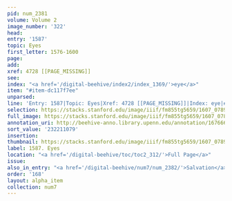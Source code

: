 ```yaml
---
pid: num_2381
volume: Volume 2
image_number: '322'
head:
entry: '1587'
topic: Eyes
first_letter: 1576-1600
page:
add:
xref: 4728 [[PAGE_MISSING]]
see:
index: "<a href='/digital-beehive/index2/index_1369/'>eye</a>"
item: "#item-dc117f7ee"
unparsed:
line: 'Entry: 1587|Topic: Eyes|Xref: 4728 [[PAGE_MISSING]]|Index: eye|#item-dc117f7ee'
selection: https://stacks.stanford.edu/image/iiif/fm855tg5659/1607_0789/916,1079,2825,607/full/0/default.jpg
full_image: https://stacks.stanford.edu/image/iiif/fm855tg5659/1607_0789/full/full/0/default.jpg
annotation_uri: http://beehive-anno.library.upenn.edu/annotation/1676668994378
sort_value: '232211079'
insertion:
thumbnail: https://stacks.stanford.edu/image/iiif/fm855tg5659/1607_0789/916,1079,600,180/250,/0/default.jpg
label: 1587. Eyes
location: "<a href='/digital-beehive/toc/toc2_312/'>Full Page</a>"
issue:
also_in_entry: "<a href='/digital-beehive/num7/num_2382/'>Salvation</a>"
order: '168'
layout: alpha_item
collection: num7
---
```

